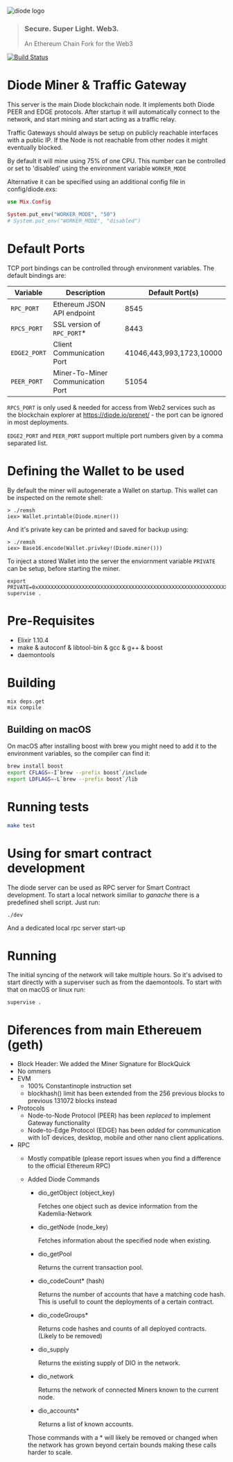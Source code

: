 ![diode logo](https://diode.io/images/logo-trans.svg)
> ### Secure. Super Light. Web3. 
> An Ethereum Chain Fork for the Web3

[![Build Status](https://travis-ci.com/diodechain/diode_server_ex.svg?branch=master)](https://travis-ci.com/diodechain/diode_server_ex)

# Diode Miner & Traffic Gateway

This server is the main Diode blockchain node. It implements both Diode PEER and EDGE protocols. After startup it will automatically connect to the network, and start mining and start acting as a traffic relay.

Traffic Gateways should always be setup on publicly reachable interfaces with a public IP. If the Node is not reachable from other nodes it might eventually blocked. 

By default it will mine using 75% of one CPU. This number can be controlled or set to 'disabled' using the environment variable `WORKER_MODE`

Alternative it can be specified using an additional config file in config/diode.exs:

```Elixir
use Mix.Config

System.put_env("WORKER_MODE", "50")
# System.put_env("WORKER_MODE", "disabled")
```

# Default Ports

TCP port bindings can be controlled through environment variables. The default bindings are:

| Variable     | Description                       | Default Port(s) |
| --------     | -----------                       | ---- |
| `RPC_PORT`   | Ethereum JSON API endpoint        | 8545
| `RPCS_PORT`  | SSL version of `RPC_PORT`*        | 8443
| `EDGE2_PORT` | Client Communication Port         | 41046,443,993,1723,10000
| `PEER_PORT`  | Miner-To-Miner Communication Port | 51054

`RPCS_PORT` is only used & needed for access from Web2 services such as the blockchain explorer at https://diode.io/prenet/ - the port can be ignored in most deployments.

`EDGE2_PORT` and `PEER_PORT` support multiple port numbers given by a comma separated list.

# Defining the Wallet to be used

By default the miner will autogenerate a Wallet on startup. This wallet can be inspected on the remote shell:

```
> ./remsh
iex> Wallet.printable(Diode.miner())
```

And it's private key can be printed and saved for backup using:

```
> ./remsh
iex> Base16.encode(Wallet.privkey!(Diode.miner()))
```

To inject a stored Wallet into the server the enviornment variable `PRIVATE` can be setup, before starting the miner.

```
export PRIVATE=0xXXXXXXXXXXXXXXXXXXXXXXXXXXXXXXXXXXXXXXXXXXXXXXXXXXXXXXXXXXXXXXXX
supervise .
```

# Pre-Requisites

* Elixir 1.10.4
* make & autoconf & libtool-bin & gcc & g++ & boost
* daemontools

# Building

```bash
mix deps.get
mix compile
```

## Building on macOS

On macOS after installing boost with brew you might need to add it to the environment variables, so the compiler can find it:

```bash
brew install boost
export CFLAGS=-I`brew --prefix boost`/include 
export LDFLAGS=-L`brew --prefix boost`/lib
```

# Running tests

```bash
make test
```

# Using for smart contract development

The diode server can be used as RPC server for Smart Contract development. To start a local network similiar to _ganache_ there is a predefined shell script. Just run:

```
./dev
```

And a dedicated local rpc server start-up

# Running

The initial syncing of the network will take multiple hours. So it's advised to start directly with a superviser such as from the daemontools. To start with that
on macOS or linux run:

```
supervise .
```

# Diferences from main Ethereuem (geth)

- Block Header: We added the Miner Signature for BlockQuick
- No ommers
- EVM
  - 100% Constantinople instruction set
  - blockhash() limit has been extended from the 256 previous blocks to previous 131072 blocks instead 
- Protocols
  - Node-to-Node Protocol (PEER) has been *replaced* to implement Gateway functionality
  - Node-to-Edge Protocol (EDGE) has been *added* for communication with IoT devices, desktop, mobile and other nano client applications.
- RPC
  - Mostly compatible (please report issues when you find a difference to the official Ethereum RPC)
  - Added Diode Commands 
    - dio_getObject (object_key)
      
      Fetches one object such as device information from the Kademlia-Network

    - dio_getNode (node_key)

      Fetches information about the specified node when existing.

    - dio_getPool

      Returns the current transaction pool.

    - dio_codeCount* (hash)

      Returns the number of accounts that have a matching code hash. This is usefull to count the deployments of a certain contract.

    - dio_codeGroups*

      Returns code hashes and counts of all deployed contracts. (Likely to be removed)

    - dio_supply

      Returns the existing supply of DIO in the network.

    - dio_network

      Returns the network of connected Miners known to the current node.

    - dio_accounts*

      Returns a list of known accounts.
   
    Those commands with a * will likely be removed or changed when the network has grown beyond certain bounds making these calls harder to scale.
